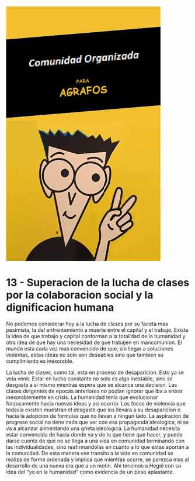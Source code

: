 ![](comunidad-organizada-para-agrafos.png)

# 13 - Superacion de la lucha de clases por la colaboracion social y la dignificacion humana

No podemos considerar hoy a la lucha de clases por su faceta mas pesimista, la del enfrentamiento a muerte entre el
capital y el trabajo. Existe la idea de que trabajo y capital conforman a la totalidad de
la humanidad y otra idea de que hay una necesidad de que trabajen en mancomunion. El mundo esta cada vez mas convencido
de que, sin llegar a soluciones violentas, estas ideas no solo son deseables sino que tambien su cumplimiento
es inexorable.

La lucha de clases, como tal, esta en proceso de desaparicion. Esto ya se veia venir. Estar en lucha constante no
solo es algo inestable, sino se desgasta a si mismo mientras espera que se alcance una decision. Las clases dirigentes
de epocas anteriores no podian ignorar que iba a entrar inexorablemente en crisis. La humanidad tenia que evolucionar
forzosamente hacia nuevas ideas y asi ocurrio. Los focos de violencia que todavia existen muestran el desgaste que
los llevara a su desaparicion o hacia la adopcion de formulas que no llevan a ningun lado. La aspiracion de progreso
social no tiene nada que ver con esa propaganda ideologica, ni se va a alcanzar alimentando una grieta ideologica.
La humanidad necesita estar convencida de hacia donde va y de lo que tiene que hacer, y puede darse cuenta de que
no se llega a una vida en comunidad terminando con las individualidades, sino reafirmandolas en cuanto a lo que estas
aportan a la comunidad. De esta manera ese transito a la vida en comunidad se realiza de forma ordenada y implica que
mientras ocurre, se parezca mas al desarrollo de una nueva era que a un motin. Ahi tenemos a Hegel con su idea del
"yo en la humanidad" como evidencia de un peso aplastante.


